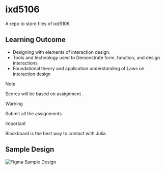 # ixd5106
A repo to store files of ixd5106.

## Learning Outcome

- Designing with elements of interaction design.
- Tools and technology used to Demonstrate form, function, and design interactions 
- Foundational theory and application understanding of Laws on interaction design
> [!Note]
Scores will be based on assignment .

> [!Warning]
Submit all the assignments

> [!Important]
Blackboard is the best way to contact with Julia.

## Sample Design
![Figma Sample Design](_readme/figma-design-sample.png)
